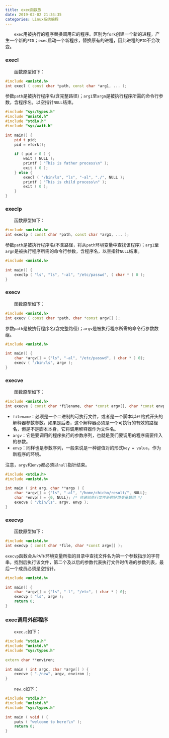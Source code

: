 ```yaml
---
title: exec函数族
date: 2019-02-02 21:34:35
categories: Linux系统编程
---
```

&emsp;&emsp;`exec`用被执行的程序替换调用它的程序。区别为`fork`创建一个新的进程，产生一个新的`PID`；`exec`启动一个新程序，替换原有的进程，因此进程的`PID`不会改变。

### execl

&emsp;&emsp;函数原型如下：

``` cpp
#include <unistd.h>
int execl ( const char *path, const char *arg1, ... );
```

参数`path`是被执行程序名(含完整路径)；`arg1`至`argn`是被执行程序所需的命令行参数，含程序名，以空指针`NULL`结束。

``` cpp
#include "sys/types.h"
#include "unistd.h"
#include "stdio.h"
#include "sys/wait.h"
​
int main() {
    pid_t pid;
    pid = vfork();
​
    if ( pid > 0 ) {
        wait ( NULL );
        printf ( "This is father process\n" );
        exit ( 0 );
    } else {
        execl ( "/bin/ls", "ls", "-al", "./", NULL );
        printf ( "This is child process\n" );
        exit ( 0 );
    }
}
```

### execlp

&emsp;&emsp;函数原型如下：

``` cpp
#include <unistd.h>
int execlp ( const char *path, const char *arg1, ... );
```

参数`path`是被执行程序名(不含路径，将从`path`环境变量中查找该程序)；`arg1`至`argn`是被执行程序所需的命令行参数，含程序名，以空指针`NULL`结束。

``` cpp
#include <unistd.h>
​
int main() {
    execlp ( "ls", "ls", "-al", "/etc/passwd", ( char * ) 0 );
}
```

### execv

&emsp;&emsp;函数原型如下：

``` cpp
#include <unistd.h>
int execv ( const char *path, char *const argv[] );
```

参数`path`是被执行程序名(含完整路径)；`argv`是被执行程序所需的命令行参数数组。

``` cpp
#include <unistd.h>
​
int main() {
    char *argv[] = {"ls", "-al", "/etc/passwd", ( char * ) 0};
    execv ( "/bin/ls", argv );
}
```

### execve

&emsp;&emsp;函数原型如下：

``` cpp
#include <unistd.h>
int execve ( const char *filename, char *const argv[], char *const envp[] );
```

- `filename`：必须是一个二进制的可执行文件，或者是一个脚本以`#!`格式开头的解释器参数参数。如果是后者，这个解释器必须是一个可执行的有效的路径名，但是不是脚本本身，它将调用解释器作为文件名。
- `argv`：它是要调用的程序执行的参数序列，也就是我们要调用的程序需要传入的参数。
- `envp`：同样也是参数序列，一般来说是一种键值对的形式`key = value`，作为新程序的环境。

注意，`argv`和`envp`都必须以`null`指针结束。

``` cpp
#include <stdio.h>
#include <unistd.h>
​
int main ( int arg, char **args ) {
    char *argv[] = {"ls", "-al", "/home/chicho/result/", NULL};
    char *envp[] = {0, NULL}; /* 传递给执行文件新的环境变量数组 */
    execve ( "/bin/ls", argv, envp );
}
```

### execvp

&emsp;&emsp;函数原型如下：

``` cpp
#include <unistd.h>
int execvp ( const char *file, char *const argv[] );
```

`execvp`函数会从`PATH`环境变量所指的目录中查找文件名为第一个参数指示的字符串，找到后执行该文件，第二个及以后的参数代表执行文件时传递的参数列表，最后一个成员必须是空指针。

``` cpp
#include <unistd.h>
​
int main() {
    char *argv[] = {"ls", "-l", "/etc", ( char * ) 0};
    execvp ( "ls", argv );
    return 0;
}
```

### exec调用外部程序

&emsp;&emsp;`exec.c`如下：

``` cpp
#include "stdio.h"
#include "unistd.h"
#include "sys/types.h"
​
extern char **environ;
​
int main ( int argc, char *argv[] ) {
    execve ( "./new", argv, environ );
}
```

&emsp;&emsp;`new.c`如下：

``` cpp
#include "stdio.h"
#include "unistd.h"
#include "sys/types.h"
​
int main ( void ) {
    puts ( "welcome to here!\n" );
    return 0;
}
```